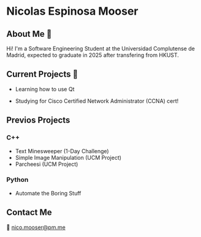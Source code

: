 # Nicolas Espinosa Mooser

## About Me :wave:
Hi! I'm a Software Engineering Student at the Universidad Complutense de Madrid, expected to graduate in 2025 after transfering from HKUST.

<!--## Experience
* -->

## Current Projects :rocket:
<!--### C++-->
* Learning how to use Qt

<!--### Other-->
* Studying for Cisco Certified Network Administrator (CCNA) cert!

## Previos Projects
### C++
* Text Minesweeper (1-Day Challenge)
* Simple Image Manipulation (UCM Project)
* Parcheesi (UCM Project)
### Python
* Automate the Boring Stuff

## Contact Me
:email: nico.mooser@pm.me
